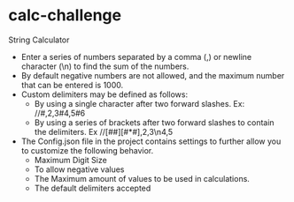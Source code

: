 # calc-challenge
String Calculator

* Enter a series of numbers separated by a comma (,) or newline character (\n) to find the sum of the numbers.
* By default negative numbers are not allowed, and the maximum number that can be entered is 1000.
* Custom delimiters may be defined as follows:
  * By using a single character after two forward slashes. Ex: //#,2,3#4,5#6
  * By using a series of brackets after two forward slashes to contain the delimiters. Ex //[##][#*#],2,3\n4,5
* The Config.json file in the project contains settings to further allow you to customize the following behavior.
    * Maximum Digit Size
    * To allow negative values
    * The Maximum amount of values to be used in calculations.
    * The default delimiters accepted

